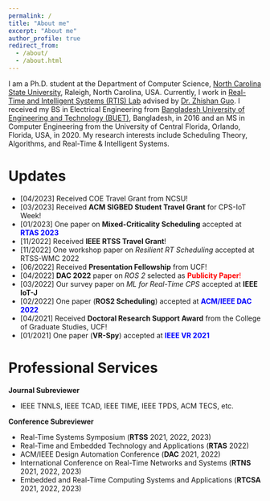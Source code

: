 ```yaml
---
permalink: /
title: "About me"
excerpt: "About me"
author_profile: true
redirect_from: 
  - /about/
  - /about.html
---
```


I am a Ph.D. student at the Department of Computer Science, [North Carolina State University](https://www.csc.ncsu.edu/), Raleigh, North Carolina, USA. Currently, I work in [Real-Time and Intelligent Systems (RTIS) Lab](https://zguo32.wordpress.ncsu.edu/) advised by [Dr. Zhishan Guo](https://www.csc.ncsu.edu/people/zguo32). I received my BS in Electrical Engineering from [Bangladesh University of Engineering and Technology (BUET)](https://eee.buet.ac.bd/), Bangladesh, in 2016 and an MS in Computer Engineering from the University of Central Florida, Orlando, Florida, USA, in 2020. My research interests include Scheduling Theory, Algorithms, and Real-Time & Intelligent Systems.


Updates
======
- [04/2023] Received COE Travel Grant from NCSU!
- [03/2023] Received **ACM SIGBED Student Travel Grant** for CPS-IoT Week!
- [01/2023] One paper on **Mixed-Criticality Scheduling** accepted at <span style="color:blue">**RTAS 2023**</span>
- [11/2022] Received **IEEE RTSS Travel Grant**!
- [11/2022] One workshop paper on *Resilient RT Scheduling* accepted at RTSS-WMC 2022
- [06/2022] Received **Presentation Fellowship** from UCF!
- [04/2022] **DAC 2022** paper on *ROS 2* selected as <span style="color:red">**Publicity Paper**!</span>
- [03/2022] Our survey paper on *ML for Real-Time CPS* accepted at **IEEE IoT-J**
- [02/2022] One paper (**ROS2 Scheduling**) accepted at <span style="color:blue">**ACM/IEEE DAC 2022**</span>
- [04/2021] Received **Doctoral Research Support Award** from the College of Graduate Studies, UCF!  
- [01/2021] One paper (**VR-Spy**) accepted at <span style="color:blue">**IEEE VR 2021**</span>

**Professional Services**
=======

**Journal Subreviewer** 
    
- IEEE TNNLS, IEEE TCAD, IEEE TIME, IEEE TPDS, ACM TECS, etc.

**Conference Subreviewer**
    
- Real-Time Systems Symposium (**RTSS** 2021, 2022, 2023)
- Real-Time and Embedded Technology and Applications (**RTAS** 2022)
- ACM/IEEE Design Automation Conference (**DAC** 2021, 2022)
- International Conference on Real-Time Networks and Systems (**RTNS** 2021, 2022, 2023)
- Embedded and Real-Time Computing Systems and Applications (**RTCSA** 2021, 2022, 2023)
